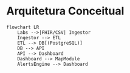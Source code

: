 # Arquitetura Conceitual

```mermaid
flowchart LR
    Labs -->|FHIR/CSV| Ingestor
    Ingestor --> ETL
    ETL --> DB[(PostgreSQL)]
    DB --> API
    API --> Dashboard
    Dashboard --> MapModule
    AlertsEngine --> Dashboard
```
